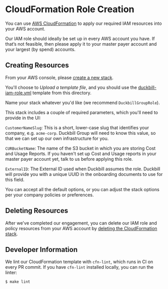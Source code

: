# CloudFormation Role Creation

You can use [AWS CloudFormation](https://aws.amazon.com/cloudformation/) to apply our required IAM resources into your AWS account.

Our IAM role should ideally be set up in every AWS account you have. If that’s not feasible, then please apply it to your master payer account and your largest (by spend) accounts.

## Creating Resources

From your AWS console, please [create a new stack](https://docs.aws.amazon.com/AWSCloudFormation/latest/UserGuide/cfn-console-create-stack.html).

You'll choose to *Upload a template file*, and you should use the [duckbill-iam-role.yml](duckbill-iam-role.yml) template from this directory.

Name your stack whatever you'd like (we recommend `DuckbillGroupRole`).

This stack includes a couple of required parameters, which you'll need to provide in the UI:

`CustomerNameSlug`: This is a short, lower-case slug that identifies your company, e.g. `acme-corp`. Duckbill Group will need to know this value, so that we can set up our own infrastructure for you.

`CURBucketName`: The name of the S3 bucket in which you are storing Cost and Usage Reports. If you haven't set up Cost and Usage reports in your master payer account yet, talk to us before applying this role.

`ExternalID`: The External ID used when Duckbill assumes the role. Duckbill will provide you with a unique UUID in the onboarding documents to use for this field.

You can accept all the default options, or you can adjust the stack options per your company policies or preferences.

## Deleting Resources

After we've completed our engagement, you can delete our IAM role and policy resources from your AWS account by [deleting the CloudFormation stack](https://docs.aws.amazon.com/AWSCloudFormation/latest/UserGuide/cfn-console-delete-stack.html).

## Developer Information

We lint our CloudFormation template with `cfn-lint`, which runs in CI on every PR commit. If you have `cfn-lint` installed locally, you can run the linter:

    $ make lint

